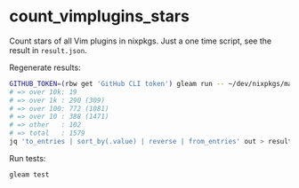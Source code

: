 # count_vimplugins_stars

Count stars of all Vim plugins in nixpkgs. Just a one time script, see the
result in `result.json`.

Regenerate results:
```sh
GITHUB_TOKEN=(rbw get 'GitHub CLI token') gleam run -- ~/dev/nixpkgs/master/pkgs/applications/editors/vim/plugins/vim-plugin-names out
# => over 10k: 19
# => over 1k : 290 (309)
# => over 100: 772 (1081)
# => over 10 : 388 (1471)
# => other   : 102
# => total   : 1579
jq 'to_entries | sort_by(.value) | reverse | from_entries' out > result.json
```

Run tests:
```sh
gleam test
```
